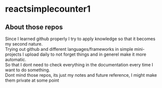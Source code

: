 # reactsimplecounter1
## About those repos
Since I learned github properly I try to apply knowledge so that it becomes my second nature. </br> 
Trying out github and different languages/frameworks in simple mini-projects I upload daily to not forget things and in generel make it more automatic. </br>
So that I dont need to check everything in the documentation every time I want to do something. </br>
Dont mind those repos, its just my notes and future reference, I might make them private at some point </br>
